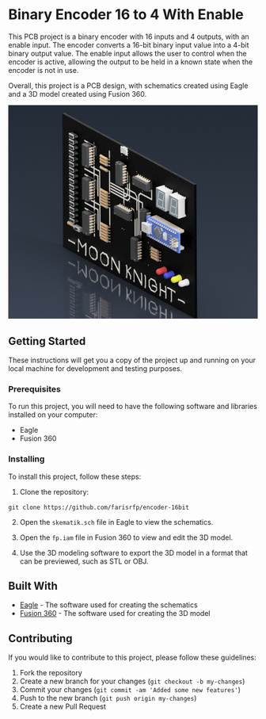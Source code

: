 # Binary Encoder 16 to 4 With Enable

This PCB project is a binary encoder with 16 inputs and 4 outputs, with an enable input. The encoder converts a 16-bit binary input value into a 4-bit binary output value. The enable input allows the user to control when the encoder is active, allowing the output to be held in a known state when the encoder is not in use.

Overall, this project is a PCB design, with schematics created using Eagle and a 3D model created using Fusion 360.

![Preview of 3D model](Model/Screenshot4.png)

## Getting Started

These instructions will get you a copy of the project up and running on your local machine for development and testing purposes.

### Prerequisites

To run this project, you will need to have the following software and libraries installed on your computer:

- Eagle
- Fusion 360

### Installing

To install this project, follow these steps:

1. Clone the repository:
```
git clone https://github.com/farisrfp/encoder-16bit
```
2. Open the `skematik.sch` file in Eagle to view the schematics.

3. Open the `fp.iam` file in Fusion 360 to view and edit the 3D model.

4. Use the 3D modeling software to export the 3D model in a format that can be previewed, such as STL or OBJ.

## Built With

- [Eagle](https://www.autodesk.com/products/eagle/overview) - The software used for creating the schematics
- [Fusion 360](https://www.autodesk.com/products/fusion-360/overview) - The software used for creating the 3D model

## Contributing

If you would like to contribute to this project, please follow these guidelines:

1. Fork the repository
2. Create a new branch for your changes (`git checkout -b my-changes`)
3. Commit your changes (`git commit -am 'Added some new features'`)
4. Push to the new branch (`git push origin my-changes`)
5. Create a new Pull Request
